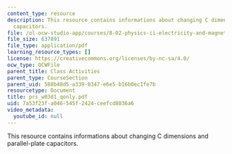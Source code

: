 ```yaml
---
content_type: resource
description: This resource contains informations about changing C dimensions and parallel-plate
  capacitors.
file: /ol-ocw-studio-app/courses/8-02-physics-ii-electricity-and-magnetism-spring-2007/7a53f23fa046545f2424ceefcd8036a6_prs_w03d1_qonly.pdf
file_size: 637891
file_type: application/pdf
learning_resource_types: []
license: https://creativecommons.org/licenses/by-nc-sa/4.0/
ocw_type: OCWFile
parent_title: Class Activities
parent_type: CourseSection
parent_uid: 588b48d5-a339-0347-e6e5-b16b0ec1fe7b
resourcetype: Document
title: prs_w03d1_qonly.pdf
uid: 7a53f23f-a046-545f-2424-ceefcd8036a6
video_metadata:
  youtube_id: null
---
```

This resource contains informations about changing C dimensions and parallel-plate capacitors.